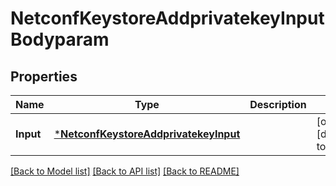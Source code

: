# NetconfKeystoreAddprivatekeyInputBodyparam

## Properties
Name | Type | Description | Notes
------------ | ------------- | ------------- | -------------
**Input** | [***NetconfKeystoreAddprivatekeyInput**](netconf.keystore.addprivatekey.Input.md) |  | [optional] [default to null]

[[Back to Model list]](../README.md#documentation-for-models) [[Back to API list]](../README.md#documentation-for-api-endpoints) [[Back to README]](../README.md)


